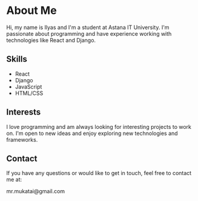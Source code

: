 <h1>About Me</h1>
<p>Hi, my name is Ilyas and I'm a student at Astana IT University. I'm passionate about programming and have experience working with technologies like React and Django.</p>
<h2>Skills</h2>
<ul>
  <li>React</li>
  <li>Django</li>
  <li>JavaScript</li>
  <li>HTML/CSS</li>
</ul>
<h2>Interests</h2>
<p>I love programming and am always looking for interesting projects to work on. I'm open to new ideas and enjoy exploring new technologies and frameworks.</p>
<h2>Contact</h2>
<p>If you have any questions or would like to get in touch, feel free to contact me at:</p>
<p>mr.mukatai@gmail.com</p>
